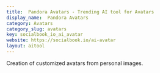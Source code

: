```yaml
---
title:  Pandora Avatars - Trending AI tool for Avatars
display_name:  Pandora Avatars
category: Avatars
category_slug: avatars
key: socialbook_io_ai_avatar
website: https://socialbook.io/ai-avatar
layout: aitool
---
```


Creation of customized avatars from personal images.
